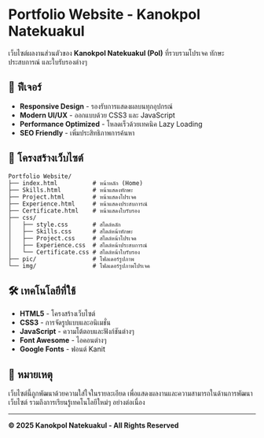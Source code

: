 # Portfolio Website - Kanokpol Natekuakul

เว็บไซต์ผลงานส่วนตัวของ **Kanokpol Natekuakul (Pol)** ที่รวบรวมโปรเจค ทักษะ ประสบการณ์ และใบรับรองต่างๆ

## 🌟 ฟีเจอร์

- **Responsive Design** - รองรับการแสดงผลบนทุกอุปกรณ์
- **Modern UI/UX** - ออกแบบด้วย CSS3 และ JavaScript
- **Performance Optimized** - โหลดเร็วด้วยเทคนิค Lazy Loading
- **SEO Friendly** - เพิ่มประสิทธิภาพการค้นหา

## 📁 โครงสร้างเว็บไซต์

```
Portfolio Website/
├── index.html          # หน้าหลัก (Home)
├── Skills.html         # หน้าแสดงทักษะ
├── Project.html        # หน้าแสดงโปรเจค
├── Experience.html     # หน้าแสดงประสบการณ์
├── Certificate.html    # หน้าแสดงใบรับรอง
├── css/
│   ├── style.css       # สไตล์หลัก
│   ├── Skills.css      # สไตล์หน้าทักษะ
│   ├── Project.css     # สไตล์หน้าโปรเจค
│   ├── Experience.css  # สไตล์หน้าประสบการณ์
│   └── Certificate.css # สไตล์หน้าใบรับรอง
├── pic/                # โฟลเดอร์รูปภาพ
└── img/                # โฟลเดอร์รูปภาพโปรเจค
```

## 🛠️ เทคโนโลยีที่ใช้

- **HTML5** - โครงสร้างเว็บไซต์
- **CSS3** - การจัดรูปแบบและอนิเมชั่น
- **JavaScript** - ความโต้ตอบและฟังก์ชันต่างๆ
- **Font Awesome** - ไอคอนต่างๆ
- **Google Fonts** - ฟอนต์ Kanit


## 📝 หมายเหตุ

เว็บไซต์นี้ถูกพัฒนาด้วยความใส่ใจในรายละเอียด เพื่อแสดงผลงานและความสามารถในด้านการพัฒนาเว็บไซต์ รวมถึงการเรียนรู้เทคโนโลยีใหม่ๆ อย่างต่อเนื่อง

---

**© 2025 Kanokpol Natekuakul - All Rights Reserved**
